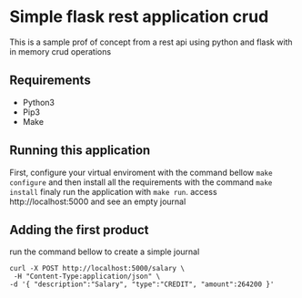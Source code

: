 # Simple flask rest application crud
This is a sample prof of concept from a rest api using python and flask with in memory crud operations

## Requirements
* Python3
* Pip3
* Make

## Running this application
First, configure your virtual enviroment with the command bellow
`make configure`
and then install all the requirements with the command `make install`
finaly run the application with `make run`.
access http://localhost:5000 and see an empty journal
## Adding the first product
run the command bellow to create a simple journal
```
curl -X POST http://localhost:5000/salary \
 -H "Content-Type:application/json" \
-d '{ "description":"Salary", "type":"CREDIT", "amount":264200 }'
```